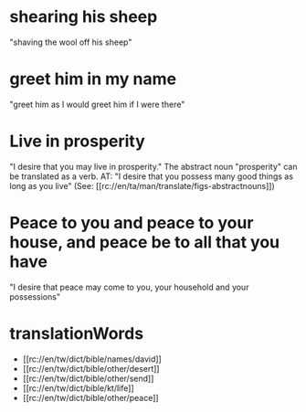 # shearing his sheep

"shaving the wool off his sheep"

# greet him in my name

"greet him as I would greet him if I were there"

# Live in prosperity

"I desire that you may live in prosperity." The abstract noun "prosperity" can be translated as a verb. AT: "I desire that you possess many good things as long as you live" (See: [[rc://en/ta/man/translate/figs-abstractnouns]])

# Peace to you and peace to your house, and peace be to all that you have

"I desire that peace may come to you, your household and your possessions"

# translationWords

* [[rc://en/tw/dict/bible/names/david]]
* [[rc://en/tw/dict/bible/other/desert]]
* [[rc://en/tw/dict/bible/other/send]]
* [[rc://en/tw/dict/bible/kt/life]]
* [[rc://en/tw/dict/bible/other/peace]]